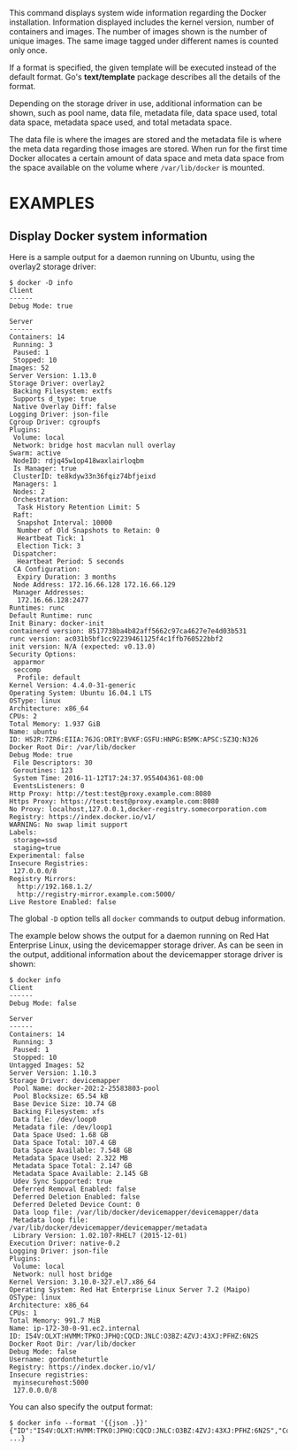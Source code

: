 This command displays system wide information regarding the Docker installation.
Information displayed includes the kernel version, number of containers and images.
The number of images shown is the number of unique images. The same image tagged
under different names is counted only once.

If a format is specified, the given template will be executed instead of the
default format. Go's **text/template** package
describes all the details of the format.

Depending on the storage driver in use, additional information can be shown, such
as pool name, data file, metadata file, data space used, total data space, metadata
space used, and total metadata space.

The data file is where the images are stored and the metadata file is where the
meta data regarding those images are stored. When run for the first time Docker
allocates a certain amount of data space and meta data space from the space
available on the volume where `/var/lib/docker` is mounted.

# EXAMPLES

## Display Docker system information

Here is a sample output for a daemon running on Ubuntu, using the overlay2
storage driver:

    $ docker -D info
    Client
    ------
    Debug Mode: true

    Server
    ------
    Containers: 14
     Running: 3
     Paused: 1
     Stopped: 10
    Images: 52
    Server Version: 1.13.0
    Storage Driver: overlay2
     Backing Filesystem: extfs
     Supports d_type: true
     Native Overlay Diff: false
    Logging Driver: json-file
    Cgroup Driver: cgroupfs
    Plugins:
     Volume: local
     Network: bridge host macvlan null overlay
    Swarm: active
     NodeID: rdjq45w1op418waxlairloqbm
     Is Manager: true
     ClusterID: te8kdyw33n36fqiz74bfjeixd
     Managers: 1
     Nodes: 2
     Orchestration:
      Task History Retention Limit: 5
     Raft:
      Snapshot Interval: 10000
      Number of Old Snapshots to Retain: 0
      Heartbeat Tick: 1
      Election Tick: 3
     Dispatcher:
      Heartbeat Period: 5 seconds
     CA Configuration:
      Expiry Duration: 3 months
     Node Address: 172.16.66.128 172.16.66.129
     Manager Addresses:
      172.16.66.128:2477
    Runtimes: runc
    Default Runtime: runc
    Init Binary: docker-init
    containerd version: 8517738ba4b82aff5662c97ca4627e7e4d03b531
    runc version: ac031b5bf1cc92239461125f4c1ffb760522bbf2
    init version: N/A (expected: v0.13.0)
    Security Options:
     apparmor
     seccomp
      Profile: default
    Kernel Version: 4.4.0-31-generic
    Operating System: Ubuntu 16.04.1 LTS
    OSType: linux
    Architecture: x86_64
    CPUs: 2
    Total Memory: 1.937 GiB
    Name: ubuntu
    ID: H52R:7ZR6:EIIA:76JG:ORIY:BVKF:GSFU:HNPG:B5MK:APSC:SZ3Q:N326
    Docker Root Dir: /var/lib/docker
    Debug Mode: true
     File Descriptors: 30
     Goroutines: 123
     System Time: 2016-11-12T17:24:37.955404361-08:00
     EventsListeners: 0
    Http Proxy: http://test:test@proxy.example.com:8080
    Https Proxy: https://test:test@proxy.example.com:8080
    No Proxy: localhost,127.0.0.1,docker-registry.somecorporation.com
    Registry: https://index.docker.io/v1/
    WARNING: No swap limit support
    Labels:
     storage=ssd
     staging=true
    Experimental: false
    Insecure Registries:
     127.0.0.0/8
    Registry Mirrors:
      http://192.168.1.2/
      http://registry-mirror.example.com:5000/
    Live Restore Enabled: false



The global `-D` option tells all `docker` commands to output debug information.

The example below shows the output for a daemon running on Red Hat Enterprise Linux,
using the devicemapper storage driver. As can be seen in the output, additional
information about the devicemapper storage driver is shown:

    $ docker info
    Client
    ------
    Debug Mode: false

    Server
    ------
    Containers: 14
     Running: 3
     Paused: 1
     Stopped: 10
    Untagged Images: 52
    Server Version: 1.10.3
    Storage Driver: devicemapper
     Pool Name: docker-202:2-25583803-pool
     Pool Blocksize: 65.54 kB
     Base Device Size: 10.74 GB
     Backing Filesystem: xfs
     Data file: /dev/loop0
     Metadata file: /dev/loop1
     Data Space Used: 1.68 GB
     Data Space Total: 107.4 GB
     Data Space Available: 7.548 GB
     Metadata Space Used: 2.322 MB
     Metadata Space Total: 2.147 GB
     Metadata Space Available: 2.145 GB
     Udev Sync Supported: true
     Deferred Removal Enabled: false
     Deferred Deletion Enabled: false
     Deferred Deleted Device Count: 0
     Data loop file: /var/lib/docker/devicemapper/devicemapper/data
     Metadata loop file: /var/lib/docker/devicemapper/devicemapper/metadata
     Library Version: 1.02.107-RHEL7 (2015-12-01)
    Execution Driver: native-0.2
    Logging Driver: json-file
    Plugins:
     Volume: local
     Network: null host bridge
    Kernel Version: 3.10.0-327.el7.x86_64
    Operating System: Red Hat Enterprise Linux Server 7.2 (Maipo)
    OSType: linux
    Architecture: x86_64
    CPUs: 1
    Total Memory: 991.7 MiB
    Name: ip-172-30-0-91.ec2.internal
    ID: I54V:OLXT:HVMM:TPKO:JPHQ:CQCD:JNLC:O3BZ:4ZVJ:43XJ:PFHZ:6N2S
    Docker Root Dir: /var/lib/docker
    Debug Mode: false
    Username: gordontheturtle
    Registry: https://index.docker.io/v1/
    Insecure registries:
     myinsecurehost:5000
     127.0.0.0/8

You can also specify the output format:

    $ docker info --format '{{json .}}'
	{"ID":"I54V:OLXT:HVMM:TPKO:JPHQ:CQCD:JNLC:O3BZ:4ZVJ:43XJ:PFHZ:6N2S","Containers":14, ...}
